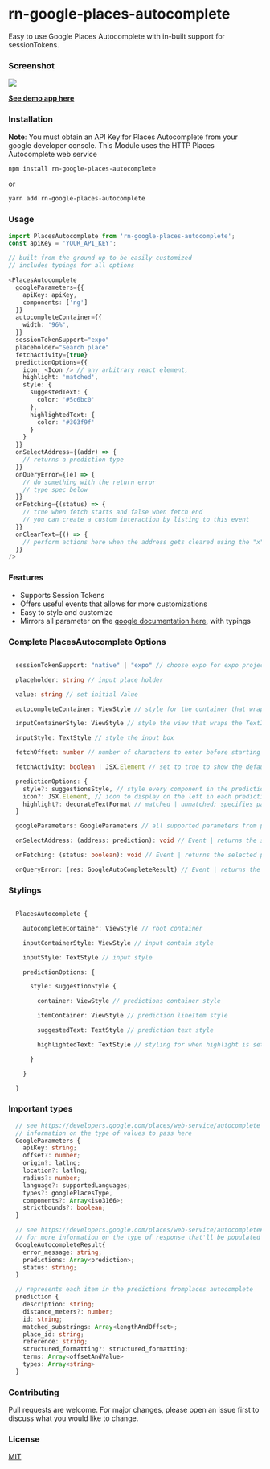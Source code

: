 
# rn-google-places-autocomplete

Easy to use Google Places Autocomplete with in-built support for sessionTokens.

### Screenshot
![](./screenshot/1.gif)

**[See demo app here](https://expo.io/@devrue/places-autocomplete-demo "rn-google-places-autocomplete")**


### Installation

**Note**: You must obtain an API Key for Places Autocomplete from your google developer console. This Module uses the HTTP Places Autocomplete web service 

```bash
npm install rn-google-places-autocomplete
```
or 

```bash
yarn add rn-google-places-autocomplete
```

### Usage

```typescript
import PlacesAutocomplete from 'rn-google-places-autocomplete';
const apiKey = 'YOUR_API_KEY';

// built from the ground up to be easily customized
// includes typings for all options

<PlacesAutocomplete
  googleParameters={{
    apiKey: apiKey,
    components: ['ng']
  }}
  autocompleteContainer={{
    width: '96%',
  }}
  sessionTokenSupport="expo"
  placeholder="Search place"
  fetchActivity={true}
  predictionOptions={{
    icon: <Icon /> // any arbitrary react element,
    highlight: 'matched',
    style: {
      suggestedText: {
        color: '#5c6bc0'
      },
      highlightedText: {
        color: '#303f9f'
      }
    }
  }}
  onSelectAddress={(addr) => {
    // returns a prediction type
  }}
  onQueryError={(e) => {
    // do something with the return error
    // type spec below
  }}
  onFetching={(status) => {
    // true when fetch starts and false when fetch end
    // you can create a custom interaction by listing to this event
  }}
  onClearText={() => {
    // perform actions here when the address gets cleared using the "x" button
  }}
/>

```

### Features

* Supports Session Tokens
* Offers useful events that allows for more customizations
* Easy to style and customize
* Mirrors all parameter on the [google documentation here](https://developers.google.com/places/web-service/autocomplete/ "Google Places Autocomplete"), with typings


### Complete PlacesAutocomplete Options

```typescript

  sessionTokenSupport: "native" | "expo" // choose expo for expo project and native otherwise

  placeholder: string // input place holder

  value: string // set initial Value

  autocompleteContainer: ViewStyle // style for the container that wraps everything

  inputContainerStyle: ViewStyle // style the view that wraps the TextInput

  inputStyle: TextStyle // style the input box

  fetchOffset: number // number of characters to enter before starting places search

  fetchActivity: boolean | JSX.Element // set to true to show the default fetch activity or passing in your own Element

  predictionOptions: {
    style?: suggestionsStyle, // style every component in the predictions list see styling for more information
    icon?: JSX.Element, // icon to display on the left in each prediction item
    highlight?: decorateTextFormat // matched | unmatched; specifies part of prediction result to highlight
  }

  googleParameters: GoogleParameters // all supported parameters from places autocomplete. see https://developers.google.com/places/web-service/autocomplete

  onSelectAddress: (address: prediction): void // Event | returns the selected prediction type

  onFetching: (status: boolean): void // Event | returns the selected prediction type

  onQueryError: (res: GoogleAutoCompleteResult) // Event | returns the Result from Google Places when status != 'OK'

```

### Stylings

```typescript

  PlacesAutocomplete {

    autocompleteContainer: ViewStyle // root container

    inputContainerStyle: ViewStyle // input contain style

    inputStyle: TextStyle // input style

    predictionOptions: {

      style: suggestionStyle {

        container: ViewStyle // predictions container style

        itemContainer: ViewStyle // prediction lineItem style

        suggestedText: TextStyle // prediction text style

        highlightedText: TextStyle // styling for when highlight is set

      }

    }

  }

```
### Important types

```typescript
  // see https://developers.google.com/places/web-service/autocomplete for more 
  // information on the type of values to pass here
  GoogleParameters {
    apiKey: string;
    offset?: number;
    origin?: latlng;
    location?: latlng;
    radius?: number;
    language?: supportedLanguages;
    types?: googlePlacesType,
    components?: Array<iso3166>;
    strictbounds?: boolean;
  }

  // see https://developers.google.com/places/web-service/autocomplete#place_autocomplete_responses
  // for more information on the type of response that'll be populated here
  GoogleAutocompleteResult{
    error_message: string;
    predictions: Array<prediction>;
    status: string;
  }

  // represents each item in the predictions fromplaces autocomplete
  prediction {
    description: string;
    distance_meters?: number;
    id: string;
    matched_substrings: Array<lengthAndOffset>;
    place_id: string;
    reference: string;
    structured_formatting?: structured_formatting;
    terms: Array<offsetAndValue>
    types: Array<string>
  }

```


### Contributing
Pull requests are welcome. For major changes, please open an issue first to discuss what you would like to change.

### License
[MIT](https://choosealicense.com/licenses/mit/)
